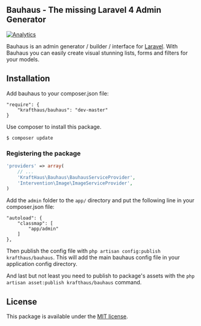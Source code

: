 Bauhaus - The missing Laravel 4 Admin Generator
---

[![Analytics](https://ga-beacon.appspot.com/UA-XXXXX-X/your-repo/page-name)](https://github.com/igrigorik/ga-beacon)

Bauhaus is an admin generator / builder / interface for [Laravel](http://laravel.com).
With Bauhaus you can easily create visual stunning lists, forms and filters for your models.

Installation
---
Add bauhaus to your composer.json file:
```
"require": {
	"krafthaus/bauhaus": "dev-master"
}
```

Use composer to install this package.
```
$ composer update
```

### Registering the package
```php
'providers' => array(
	// ...
	'KraftHaus\Bauhaus\BauhausServiceProvider',
	'Intervention\Image\ImageServiceProvider',
)
```

Add the `admin` folder to the `app/` directory and put the following line in your composer.json file:
```
"autoload": {
	"classmap": [
		"app/admin"
	]
},
```

Then publish the config file with `php artisan config:publish krafthaus/bauhaus`.
This will add the main bauhaus config file in your application config directory.

And last but not least you need to publish to package's assets with the `php artisan asset:publish krafthaus/bauhaus` command.

License
---
This package is available under the [MIT license](LICENSE).